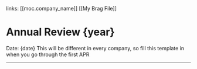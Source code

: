 links: [[moc.company_name]] [[My Brag File]]

# Annual Review {year}
Date: {date}
This will be different in every company, so fill this template in when you go through the first APR

---